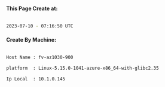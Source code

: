 
   
#### This Page Create at:

```bash

2023-07-10 - 07:16:50 UTC

```

#### Create By Machine:

```bash

Host Name : fv-az1030-900

platform  : Linux-5.15.0-1041-azure-x86_64-with-glibc2.35

Ip Local  : 10.1.0.145

```

